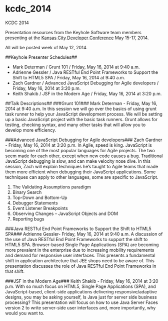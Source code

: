 kcdc_2014
=========

KCDC 2014

Presentation resources from the Keyhole Software team members presenting at the [Kansas City Developer Conference](http://www.kcdc.info/) May 15-17, 2014.

All will be posted week of May 12, 2014.

##Keyhole Presenter Schedules##
* Mark Determan / Grunt 101 / Friday, May 16, 2014 at 9:40 a.m.
* Adrienne Gessler / Java RESTful End Point Frameworks to Support the Shift to HTML5 SPA / Friday, May 16, 2014 at 9:40 a.m.
* Zach Gardner / Advanced JavaScript Debugging for Agile developers / Friday, May 16, 2014 at 3:20 p.m.
* Keith Shakib / JSF in the Modern Age / Friday, May 16, 2014 at 3:20 p.m.

##Talk Descriptions##
###Grunt 101###
Mark Determan - Friday, May 16, 2014 at 9:40 a.m.
In this session we will go over the basics of using grunt task runner to help your JavaScript development process. We will be setting up a basic JavaScript project with the basic task runners. Grunt allows for testing, checking syntax, and many other tasks that will allow you to develop more efficiency.

###Advanced JavaScript Debugging for Agile developers###
Zach Gardner - Friday, May 16, 2014 at 3:20 p.m.
In Agile, speed is king. JavaScript is becoming one of the most popular languages for Agile projects. The two seem made for each other, except when new code causes a bug. Traditional JavaScript debugging is slow, and can make velocity nose dive. In this session, Zach will explain techniques he’s taught to Agile teams that made them more efficient when debugging their JavaScript applications. Some techniques can apply to other languages, some are specific to JavaScript.

1) The Validating Assumptions paradigm
2) Binary Search
3) Top-Down and Bottom-Up
4) Debugger Statements
5) Event Listener Breakpoints
6) Observing Changes – JavaScript Objects and DOM
7) Reporting bugs

###Java RESTful End Point Frameworks to Support the Shift to HTML5 SPA###
Adrienne Gessler- Friday, May 16, 2014 at 9:40 a.m.
A discussion of the use of Java RESTful End Point Frameworks to support the shift to HTML5 SPA. Browser-based Single Page Applications (SPA) are becoming more prevalent in the enterprise due to increasing mobility requirements and demand for responsive user interfaces. This presents a fundamental shift in application architecture that JEE shops need to be aware of. This presentation discusses the role of Java RESTful End Point Frameworks in that shift.

###JSF in the Modern Age###
Keith Shakib - Friday, May 16, 2014 at 3:20 p.m.
With so much focus on HTML5, Single Page Applications (SPA), and JavaScript-based, client-side applications delivering responsive/adaptive designs, you may be asking yourself, Is Java just for server side business processing? This presentation will focus on how to use Java Server Faces version 2 to write server-side user interfaces and, more importantly, why would you want to.

